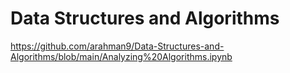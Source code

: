 # Data Structures and Algorithms
 
https://github.com/arahman9/Data-Structures-and-Algorithms/blob/main/Analyzing%20Algorithms.ipynb
